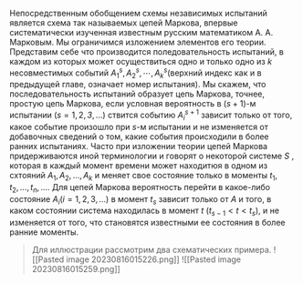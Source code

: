 Непосредственным обобщением схемы независимых испытаний является схема так называемых цепей Маркова, впервые систематически изученная известным русским математиком А. А. Марковым. Мы ограничимся изложением элементов его теории.
Представим себе что производится поледовательность испытаний, 
в каждом из которых может осуществиться одно и только одно из $k$ несовместимых событий $A_{1}^{s}, A_{2}^{s},\cdots, A_{k}^{s}$(верхний индекс как и в предыдущей главе, означает номер испытания). Мы скажем, что последовательность испытаний образует цепь Маркова, точнее, простую цепь Маркова, если условная вероятность в $(s+1)$-м испытании $(s = 1, 2, З, ...)$
ствится событию $A_{i}^{s+1}$ зависит только от того, какое событие произошло  при $s$-м испытании и не изменяется от добавочных сведений о том, какие события происходили в более ранних испытаниях.
Часто при изложении теории цепей Маркова придерживаются иной терминологии и говорят о некоторой системе $S$ , которая в каждый момент времени может находитюя в одном из схтояний $A_{1},A_{2},..., A_{k}$ и меняет свое состояние только в моменты $t_{1}, t_{2}, ..., t_{n},...$. Для цепей Маркова вероятность перейти в какое-либо состояние $A_{i} (i=1,2,3,...)$
в момент $t_{s}$ зависит только от $А$ и того, в каком состоянии система
находилась в момент $t$ $(t_{s-1}<t<t_{s})$, и не изменяется от того, что
становятся известными ее состояния в более ранние моменты.
>Для иллюстрации рассмотрим два схематических примера.
>![[Pasted image 20230816015226.png]] ![[Pasted image 20230816015259.png]]